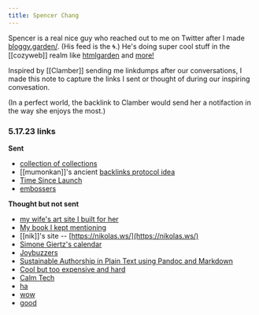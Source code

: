 ```yaml
---
title: Spencer Chang
---
```


Spencer is a real nice guy who reached out to me on Twitter after I made [bloggy.garden/](https://bloggy.garden/). (His feed is the 🌀.) He's doing super cool stuff in the [[cozyweb]] realm like [htmlgarden](https://htmlgarden.spencerchang.me/) and [more!](https://www.spencerchang.me/)

Inspired by [[Clamber]] sending me linkdumps after our conversations, I made this note to capture the links I sent or thought of during our inspiring convesation.

(In a perfect world, the backlink to Clamber would send her a notifaction in the way she enjoys the most.)

### 5.17.23 links

**Sent**
- [collection of collections](https://www.stan.co.uk/about)
- [[mumonkan]]'s ancient [backlinks protocol idea](https://scribble.com/uwi/unbib/)
- [Time Since Launch](https://cwandt.com/products/time-since-launch?variant=19682206089275)
- [embossers](https://www.staples.com/services/printing/custom-stamps/embossers/)

**Thought but not sent**

- [my wife's art site I built for her](https://athousandcirclets.garden/)
- [My book I kept mentioning](https://www.conceptuallabor.com/)
- [[nik]]'s site -- [https://nikolas.ws/](https://nikolas.ws/)
- [Simone Giertz's calendar](https://yetch.store/products/every-day-goal-calendar)
- [Joybuzzers](https://en.wikipedia.org/wiki/Joy_buzzer)
-  [Sustainable Authorship in Plain Text using Pandoc and Markdown](https://programminghistorian.org/en/lessons/sustainable-authorship-in-plain-text-using-pandoc-and-markdown)
- [Cool but too expensive and hard](https://www.hackster.io/news/giant-e-ink-display-shows-newspaper-headlines-on-your-wall-7afb4ee2af13)
- [Calm Tech](https://calmtech.com/)
- [ha](https://pinboard.in/u:nimdaghlian/t:ha/)
- [wow](https://pinboard.in/u:nimdaghlian/t:wow/)
- [good](https://pinboard.in/u:nimdaghlian/t:good/)